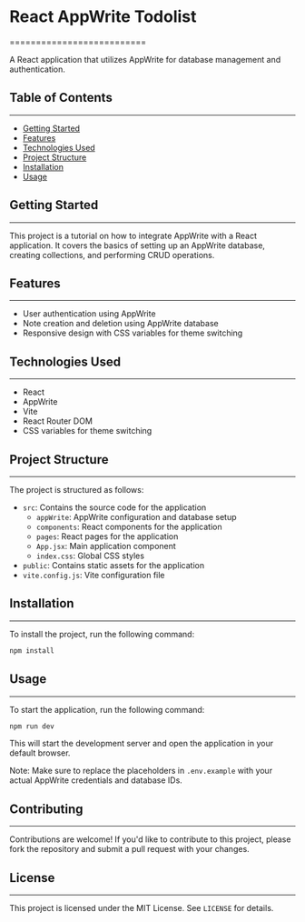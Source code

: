 

# React AppWrite Todolist
==========================

A React application that utilizes AppWrite for database management and authentication.

## Table of Contents
-----------------

* [Getting Started](#getting-started)
* [Features](#features)
* [Technologies Used](#technologies-used)
* [Project Structure](#project-structure)
* [Installation](#installation)
* [Usage](#usage)

## Getting Started
---------------

This project is a tutorial on how to integrate AppWrite with a React application. It covers the basics of setting up an AppWrite database, creating collections, and performing CRUD operations.

## Features
--------

* User authentication using AppWrite
* Note creation and deletion using AppWrite database
* Responsive design with CSS variables for theme switching

## Technologies Used
-------------------

* React
* AppWrite
* Vite
* React Router DOM
* CSS variables for theme switching

## Project Structure
------------------

The project is structured as follows:

* `src`: Contains the source code for the application
	+ `appWrite`: AppWrite configuration and database setup
	+ `components`: React components for the application
	+ `pages`: React pages for the application
	+ `App.jsx`: Main application component
	+ `index.css`: Global CSS styles
* `public`: Contains static assets for the application
* `vite.config.js`: Vite configuration file

## Installation
------------

To install the project, run the following command:

```bash
npm install
```

## Usage
-----

To start the application, run the following command:

```bash
npm run dev
```

This will start the development server and open the application in your default browser.

Note: Make sure to replace the placeholders in `.env.example` with your actual AppWrite credentials and database IDs.

## Contributing
------------

Contributions are welcome! If you'd like to contribute to this project, please fork the repository and submit a pull request with your changes.

## License
-------

This project is licensed under the MIT License. See `LICENSE` for details.